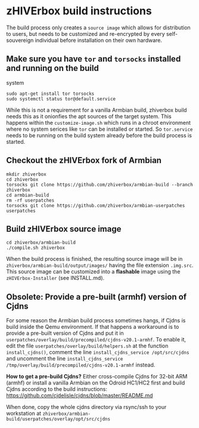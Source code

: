 # zHIVErbox build instructions
The build process only creates a `source image` which allows for distribution
to users, but needs to be customized and re-encrypted by every self-souvereign
individual before installation on their own hardware.

## Make sure you have `tor` and `torsocks` installed and running on the build
system
```
sudo apt-get install tor torsocks
sudo systemctl status tor@default.service
```
While this is not a requirement for a vanilla Armbian build, zhiverbox build needs
this as it onionfies the apt sources of the target system. This happens within
the `customize-image.sh` which runs in a chroot environment where no system
serices like `tor` can be installed or started. So `tor.service` needs to be
running on the build system already before the build process is started.

## Checkout the zHIVErbox fork of Armbian
```
mkdir zhiverbox
cd zhiverbox
torsocks git clone https://github.com/zhiverbox/armbian-build --branch zhiverbox
cd armbian-build
rm -rf userpatches
torsocks git clone https://github.com/zhiverbox/armbian-userpatches userpatches
```

## Build zHIVErbox source image
```
cd zhiverbox/armbian-build
./compile.sh zhiverbox
```

When the build process is finished, the resulting source image will be in
`zhiverbox/armbian-build/output/images/` having the file extension `.img.src`.
This source image can be customized into a **flashable** image using the
`zHIVErbox-Installer` (see INSTALL.md).

## Obsolete: Provide a pre-built (armhf) version of Cjdns
For some reason the Armbian build process sometimes hangs, if Cjdns is build
inside the Qemu environment. If that happens a workaround is to provide a
pre-built version of Cjdns and put it in
`userpatches/overlay/build/precompiled/cjdns-v20.1-armhf`. To enable it,
edit the file `userpatches/overlay/build/helpers.sh` at the function
`install_cjdns()`, comment the line `install_cjdns_service /opt/src/cjdns`
and uncomment the line
`install_cjdns_service /tmp/overlay/build/precompiled/cjdns-v20.1-armhf`
instead.

**How to get a pre-build Cjdns?**
Either cross-compile Cjdns for 32-bit ARM (armhf) or install a vanilla
Armbian on the Odroid HC1/HC2 first and build Cjdns according to the build
instructions: https://github.com/cjdelisle/cjdns/blob/master/README.md

When done, copy the whole cjdns directory via rsync/ssh to your workstation at
`zhiverbox/armbian-build/userpatches/overlay/opt/src/cjdns`
